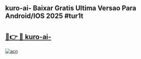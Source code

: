 ## kuro-ai- Baixar Gratis Ultima Versao Para Android/IOS 2025 #tur1t

# <h2><a href="https://ainizakaria.my?title=kuro-ai-&ref=20M">🔗👉 🔴 kuro-ai-</a></h2>

[![acn](https://github.com/user-attachments/assets/0f9c940e-d8b0-45ae-aac7-cd30a18b3e1c)](https://ainizakaria.my?title=kuro-ai-&ref=20M)

